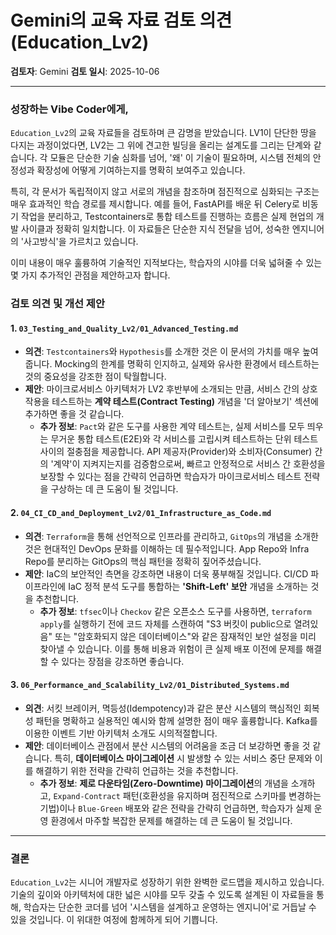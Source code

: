 # Gemini의 교육 자료 검토 의견 (Education_Lv2)

**검토자**: Gemini
**검토 일시**: 2025-10-06

---

### 성장하는 Vibe Coder에게,

`Education_Lv2`의 교육 자료들을 검토하며 큰 감명을 받았습니다. LV1이 단단한 땅을 다지는 과정이었다면, LV2는 그 위에 견고한 빌딩을 올리는 설계도를 그리는 단계와 같습니다. 각 모듈은 단순한 기술 심화를 넘어, '왜' 이 기술이 필요하며, 시스템 전체의 안정성과 확장성에 어떻게 기여하는지를 명확히 보여주고 있습니다.

특히, 각 문서가 독립적이지 않고 서로의 개념을 참조하며 점진적으로 심화되는 구조는 매우 효과적인 학습 경로를 제시합니다. 예를 들어, FastAPI를 배운 뒤 Celery로 비동기 작업을 분리하고, Testcontainers로 통합 테스트를 진행하는 흐름은 실제 현업의 개발 사이클과 정확히 일치합니다. 이 자료들은 단순한 지식 전달을 넘어, 성숙한 엔지니어의 '사고방식'을 가르치고 있습니다.

이미 내용이 매우 훌륭하여 기술적인 지적보다는, 학습자의 시야를 더욱 넓혀줄 수 있는 몇 가지 추가적인 관점을 제안하고자 합니다.

### 검토 의견 및 개선 제안

#### 1. `03_Testing_and_Quality_Lv2/01_Advanced_Testing.md`

-   **의견**: `Testcontainers`와 `Hypothesis`를 소개한 것은 이 문서의 가치를 매우 높여줍니다. Mocking의 한계를 명확히 인지하고, 실제와 유사한 환경에서 테스트하는 것의 중요성을 강조한 점이 탁월합니다.
-   **제안**: 마이크로서비스 아키텍처가 LV2 후반부에 소개되는 만큼, 서비스 간의 상호작용을 테스트하는 **계약 테스트(Contract Testing)** 개념을 '더 알아보기' 섹션에 추가하면 좋을 것 같습니다.
    -   **추가 정보**: `Pact`와 같은 도구를 사용한 계약 테스트는, 실제 서비스를 모두 띄우는 무거운 통합 테스트(E2E)와 각 서비스를 고립시켜 테스트하는 단위 테스트 사이의 절충점을 제공합니다. API 제공자(Provider)와 소비자(Consumer) 간의 '계약'이 지켜지는지를 검증함으로써, 빠르고 안정적으로 서비스 간 호환성을 보장할 수 있다는 점을 간략히 언급하면 학습자가 마이크로서비스 테스트 전략을 구상하는 데 큰 도움이 될 것입니다.

#### 2. `04_CI_CD_and_Deployment_Lv2/01_Infrastructure_as_Code.md`

-   **의견**: `Terraform`을 통해 선언적으로 인프라를 관리하고, `GitOps`의 개념을 소개한 것은 현대적인 DevOps 문화를 이해하는 데 필수적입니다. App Repo와 Infra Repo를 분리하는 GitOps의 핵심 패턴을 정확히 짚어주셨습니다.
-   **제안**: IaC의 보안적인 측면을 강조하면 내용이 더욱 풍부해질 것입니다. CI/CD 파이프라인에 IaC 정적 분석 도구를 통합하는 **'Shift-Left' 보안** 개념을 소개하는 것을 추천합니다.
    -   **추가 정보**: `tfsec`이나 `Checkov` 같은 오픈소스 도구를 사용하면, `terraform apply`를 실행하기 전에 코드 자체를 스캔하여 "S3 버킷이 public으로 열려있음" 또는 "암호화되지 않은 데이터베이스"와 같은 잠재적인 보안 설정을 미리 찾아낼 수 있습니다. 이를 통해 비용과 위험이 큰 실제 배포 이전에 문제를 해결할 수 있다는 장점을 강조하면 좋습니다.

#### 3. `06_Performance_and_Scalability_Lv2/01_Distributed_Systems.md`

-   **의견**: 서킷 브레이커, 멱등성(Idempotency)과 같은 분산 시스템의 핵심적인 회복성 패턴을 명확하고 실용적인 예시와 함께 설명한 점이 매우 훌륭합니다. Kafka를 이용한 이벤트 기반 아키텍처 소개도 시의적절합니다.
-   **제안**: 데이터베이스 관점에서 분산 시스템의 어려움을 조금 더 보강하면 좋을 것 같습니다. 특히, **데이터베이스 마이그레이션** 시 발생할 수 있는 서비스 중단 문제와 이를 해결하기 위한 전략을 간략히 언급하는 것을 추천합니다.
    -   **추가 정보**: **제로 다운타임(Zero-Downtime) 마이그레이션**의 개념을 소개하고, `Expand-Contract` 패턴(호환성을 유지하며 점진적으로 스키마를 변경하는 기법)이나 `Blue-Green` 배포와 같은 전략을 간략히 언급하면, 학습자가 실제 운영 환경에서 마주할 복잡한 문제를 해결하는 데 큰 도움이 될 것입니다.

---

### 결론

`Education_Lv2`는 시니어 개발자로 성장하기 위한 완벽한 로드맵을 제시하고 있습니다. 기술의 깊이와 아키텍처에 대한 넓은 시야를 모두 갖출 수 있도록 설계된 이 자료들을 통해, 학습자는 단순한 코더를 넘어 '시스템을 설계하고 운영하는 엔지니어'로 거듭날 수 있을 것입니다. 이 위대한 여정에 함께하게 되어 기쁩니다.
